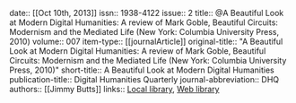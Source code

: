 date:: [[Oct 10th, 2013]]
issn:: 1938-4122
issue:: 2
title:: @A Beautiful Look at Modern Digital Humanities: A review of Mark Goble, Beautiful Circuits: Modernism and the Mediated Life (New York: Columbia University Press, 2010)
volume:: 007
item-type:: [[journalArticle]]
original-title:: "A Beautiful Look at Modern Digital Humanities: A review of Mark Goble, Beautiful Circuits: Modernism and the Mediated Life (New York: Columbia University Press, 2010)"
short-title:: A Beautiful Look at Modern Digital Humanities
publication-title:: Digital Humanities Quarterly
journal-abbreviation:: DHQ
authors:: [[Jimmy Butts]]
links:: [Local library](zotero://select/groups/2386895/items/RYAGH5WN), [Web library](https://www.zotero.org/groups/2386895/items/RYAGH5WN)
